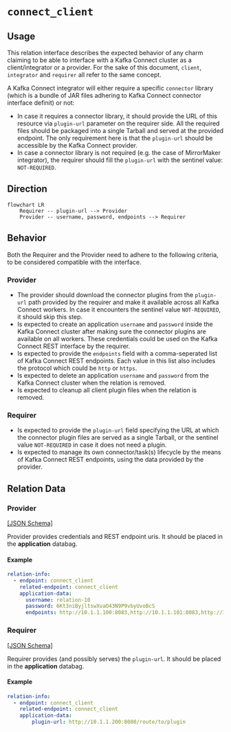 # `connect_client`

## Usage

This relation interface describes the expected behavior of any charm claiming to be able to interface with a Kafka Connect cluster as a client/integrator or a provider. For the sake of this document,  `client`, `integrator` and `requirer` all refer to the same concept.

A Kafka Connect integrator will either require a specific `connector` library (which is a bundle of JAR files adhering to Kafka Connect connector interface definit) or not:

- In case it requires a connector library, it should provide the URL of this resource via `plugin-url` parameter on the requirer side. All the required files should be packaged into a single Tarball and served at the provided endpoint. The only requirement here is that the `plugin-url` should be accessible by the Kafka Connect provider.
- In case a connector library is not required (e.g. the case of MirrorMaker integrator), the requirer should fill the `plugin-url` with the sentinel value: `NOT-REQUIRED`.

## Direction

```mermaid
flowchart LR
    Requirer -- plugin-url --> Provider
    Provider -- username, password, endpoints --> Requirer
```

## Behavior

Both the Requirer and the Provider need to adhere to the following criteria, to be considered compatible with the interface.

### Provider

- The provider should download the connector plugins from the `plugin-url` path provided by the requirer and make it available across all Kafka Connect workers. In case it encounters the sentinel value `NOT-REQUIRED`, it should skip this step.
- Is expected to create an application `username` and `password` inside the Kafka Connect cluster after making sure the connector plugins are available on all workers. These credentials could be used on the Kafka Connect REST interface by the requirer.
- Is expected to provide the `endpoints` field with a comma-seperated list of Kafka Connect REST endpoints. Each value in this list also includes the protocol which could be `http` or `https`.
- Is expected to delete an application `username` and `password` from the Kafka Connect cluster when the relation is removed.
- Is expected to cleanup all client plugin files when the relation is removed.

### Requirer

- Is expected to provide the `plugin-url` field specifying the URL at which the connector plugin files are served as a single Tarball, or the sentinel value `NOT-REQUIRED` in case it does not need a plugin.
- Is expected to manage its own connector/task(s) lifecycle by the means of Kafka Connect REST endpoints, using the data provided by the provider.

## Relation Data

### Provider

[\[JSON Schema\]](./schemas/provider.json)

Provider provides credentials and REST endpoint uris. It should be placed in the **application** databag.

#### Example

```yaml
relation-info:
  - endpoint: connect_client
    related-endpoint: connect_client
    application-data:
      username: relation-10
      password: 6Kt3niByjltswXvaO43N9P9vbyUvoBcS
      endpoints: http://10.1.1.100:8083,http://10.1.1.101:8083,http://10.1.1.102:8083
```

### Requirer

[\[JSON Schema\]](./schemas/requirer.json)

Requirer provides (and possibly serves) the `plugin-url`. It should be placed in the **application** databag.

#### Example

```yaml
relation-info:
  - endpoint: connect_client
    related-endpoint: connect_client
    application-data:
        plugin-url: http://10.1.1.200:8080/route/to/plugin
```


